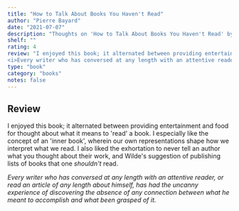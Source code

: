 ```yaml
---
title: "How to Talk About Books You Haven't Read"
author: "Pierre Bayard"
date: "2021-07-07"
description: "Thoughts on 'How to Talk About Books You Haven't Read' by Pierre Bayard."
shelf: ""
rating: 4
review: "I enjoyed this book; it alternated between providing entertainment and food for thought about what it means to 'read' a book. I especially like the concept of an 'inner book', wherein our own representations shape how we interpret what we read. I also liked the exhortation to never tell an author what you thought about their work, and Wilde's suggestion of publishing lists of books that one <i>shouldn't</i> read.<br/><br/>
<i>Every writer who has conversed at any length with an attentive reader, or read an article of any length about himself, has had the uncanny experience of discovering the absence of any connection between what he meant to accomplish and what been grasped of it.</i>"
type: "book"
category: "books"
notes: false
---
```


## Review 

I enjoyed this book; it alternated between providing entertainment and food for thought about what it means to 'read' a book. I especially like the concept of an 'inner book', wherein our own representations shape how we interpret what we read. I also liked the exhortation to never tell an author what you thought about their work, and Wilde's suggestion of publishing lists of books that one _shouldn't_ read. 

  

 
_Every writer who has conversed at any length with an attentive reader, or read an article of any length about himself, has had the uncanny experience of discovering the absence of any connection between what he meant to accomplish and what been grasped of it._

